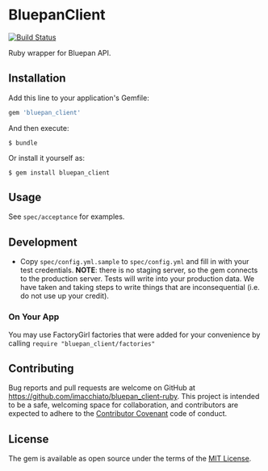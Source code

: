 # BluepanClient

[![Build Status](https://travis-ci.org/imacchiato/bluepan_client-ruby.svg?branch=master)](https://travis-ci.org/imacchiato/bluepan_client-ruby)

Ruby wrapper for Bluepan API.

## Installation

Add this line to your application's Gemfile:

```ruby
gem 'bluepan_client'
```

And then execute:

    $ bundle

Or install it yourself as:

    $ gem install bluepan_client

## Usage

See `spec/acceptance` for examples.

## Development

- Copy `spec/config.yml.sample` to `spec/config.yml` and fill in with your test credentials. **NOTE**: there is no staging server, so the gem connects to the production server. Tests will write into your production data. We have taken and taking steps to write things that are inconsequential (i.e. do not use up your credit).

### On Your App

You may use FactoryGirl factories that were added for your convenience by calling `require "bluepan_client/factories"`

## Contributing

Bug reports and pull requests are welcome on GitHub at https://github.com/imacchiato/bluepan_client-ruby. This project is intended to be a safe, welcoming space for collaboration, and contributors are expected to adhere to the [Contributor Covenant](http://contributor-covenant.org) code of conduct.


## License

The gem is available as open source under the terms of the [MIT License](http://opensource.org/licenses/MIT).

